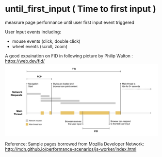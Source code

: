 # until_first_input ( Time to first input )
measrure page performance until user first input event triggered

User Input events including: 
- mouse events (click, double click)
- wheel events (scroll, zoom)

A good expaination on FID in following picture by Philip Walton : https://web.dev/fid/
![](fid-full.svg)

Reference: 
Sample pages borrowed from Mozilla Developer Network: http://mdn.github.io/performance-scenarios/js-worker/index.html
